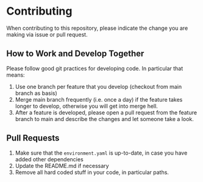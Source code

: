 # Contributing

When contributing to this repository, please indicate the change you are making via issue or 
pull request.

## How to Work and Develop Together
Please follow good git practices for developing code. In particular that means:
1. Use one branch per feature that you develop (checkout from main branch as basis)
2. Merge main branch frequently (i.e. once a day) if the feature takes longer to develop, 
   otherwise you will get into merge hell.
3. After a feature is developed, please open a pull request from the feature branch to main and 
   describe the changes and let someone take a look.

## Pull Requests

1. Make sure that the `environment.yaml` is up-to-date, in case you have added other dependencies
2. Update the README.md if necessary
3. Remove all hard coded stuff in your code, in particular paths.
